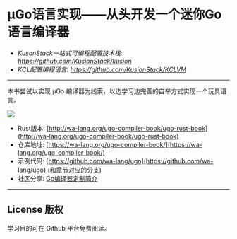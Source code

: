 # µGo语言实现——从头开发一个迷你Go语言编译器

- *KusonStack一站式可编程配置技术栈: https://github.com/KusionStack/kusion*
- *KCL配置编程语言: https://github.com/KusionStack/KCLVM*

---

本书尝试以实现 µGo 编译器为线索，以边学习边完善的自举方式实现一个玩具语言。

![](cover.png)

- Rust版本: [http://wa-lang.org/ugo-compiler-book/ugo-rust-book](http://wa-lang.org/ugo-compiler-book/ugo-rust-book)
- 仓库地址: [https://wa-lang.org/ugo-compiler-book/](https://wa-lang.org/ugo-compiler-book/)
- 示例代码: [https://github.com/wa-lang/ugo](https://github.com/wa-lang/ugo) (和章节对应的分支)
- 社区分享: [Go编译器定制简介](https://wa-lang.org/ugo-compiler-book/talks/go-compiler-intro.html)

---

## License 版权

学习目的可在 Github 平台免费阅读。

